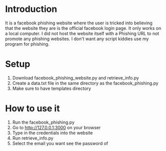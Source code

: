 # Introduction
It is a facebook phishing website where the user is tricked into believing that the website they are is the official facebook login page.
It only works on a local computer. 
I did not host the website itself with a Phishing URL to not promote any phishing websites.
I don't want any script kiddies use my program for phishing.

# Setup
1. Download facebook_phishing_website.py and retrieve_info.py
2. Create a data.txt file in the same directory as the facebook_phishing.py
3. Make sure to have templates directory

# How to use it
1. Run the facebook_phishing.py
2. Go to http://127.0.0.1:3000 on your browser
3. Type in the credentials into the website
4. Run retrieve_info.py
5. Select the email you want see the password of



